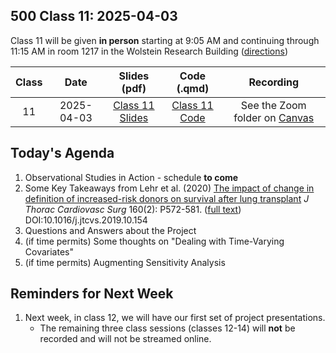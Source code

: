 ## 500 Class 11: 2025-04-03

Class 11 will be given **in person** starting at 9:05 AM and continuing through 11:15 AM in room 1217 in the Wolstein Research Building ([directions](https://case.edu/medicine/neurology/research/behavioral-health-research-group/directions-wolstein-research-building))

Class | Date | Slides (pdf) | Code (.qmd) | Recording
:----: | :-----: | :-----------: | :--------: | :--------------:
11 | 2025-04-03 | [Class 11 Slides](https://github.com/THOMASELOVE/500-slides-2025/blob/main/500_slides11.pdf) | [Class 11 Code](https://github.com/THOMASELOVE/500-slides-2025/blob/main/500_slides11.qmd) | See the Zoom folder on [Canvas](https://canvas.case.edu/)

## Today's Agenda

1. Observational Studies in Action - schedule **to come**
2. Some Key Takeaways from Lehr et al. (2020) [The impact of change in definition of increased-risk donors on survival after lung transplant](https://github.com/THOMASELOVE/500-sources/blob/main/articles/Lehr_2019_extra.pdf) *J Thorac Cardiovasc Surg* 160(2): P572-581. ([full text](https://www.jtcvs.org/article/S0022-5223(19)33064-8/fulltext)) DOI:10.1016/j.jtcvs.2019.10.154
3. Questions and Answers about the Project
4. (if time permits) Some thoughts on "Dealing with Time-Varying Covariates"
5. (if time permits) Augmenting Sensitivity Analysis

## Reminders for Next Week

1. Next week, in class 12, we will have our first set of project presentations.
    - The remaining three class sessions (classes 12-14) will **not** be recorded and will not be streamed online.
